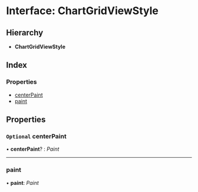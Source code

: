 # Interface: ChartGridViewStyle

## Hierarchy

* **ChartGridViewStyle**

## Index

### Properties

* [centerPaint](chartgridviewstyle.md#optional-centerpaint)
* [paint](chartgridviewstyle.md#paint)

## Properties

### `Optional` centerPaint

• **centerPaint**? : *Paint*

___

###  paint

• **paint**: *Paint*
